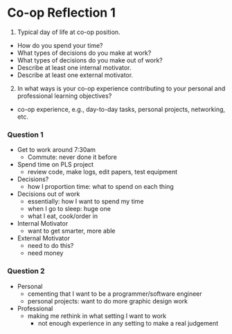 # Co-op Reflection 1 

1. Typical day of life at co-op position. 
  - How do you spend your time?
  - What types of decisions do you make at work?
  - What types of decisions do you make out of work?
  - Describe at least one internal motivator.
  - Describe at least one external motivator. 
2. In what ways is your co-op experience contributing to your personal and professional learning objectives?
  - co-op experience, e.g., day-to-day tasks, personal projects, networking, etc. 


### Question 1 
- Get to work around 7:30am
  - Commute: never done it before 
- Spend time on PLS project
  - review code, make logs, edit papers, test equipment
- Decisions?
  - how I proportion time: what to spend on each thing
- Decisions out of work
  - essentially: how I want to spend my time 
  - when I go to sleep: huge one  
  - what I eat, cook/order in
- Internal Motivator
  - want to get smarter, more able 
- External Motivator 
  - need to do this?
  - need money

### Question 2
- Personal
  - cementing that I want to be a programmer/software engineer
  - personal projects: want to do more graphic design work 
- Professional
  - making me rethink in what setting I want to work 
    - not enough experience in any setting to make a real judgement